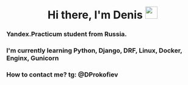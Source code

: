 <h1 align="center">Hi there, I'm Denis 
<img src="https://github.com/blackcater/blackcater/raw/main/images/Hi.gif" height="32"/></h1>

### Yandex.Practicum student from Russia. ###
### I'm currently learning Python, Django, DRF, Linux, Docker, Enginx, Gunicorn ###
### How to contact me? tg: @DProkofiev ###
